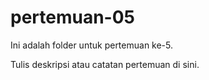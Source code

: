 ﻿# pertemuan-05

Ini adalah folder untuk pertemuan ke-5.

Tulis deskripsi atau catatan pertemuan di sini.
